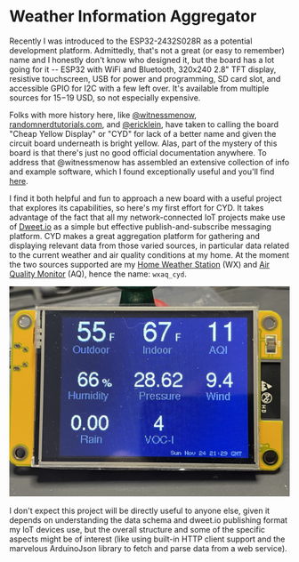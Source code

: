 # Weather Information Aggregator

Recently I was introduced to the ESP32-2432S028R as a potential development platform.  Admittedly, that's not a great (or easy to remember) name and I honestly don't know who designed it, but the board has a lot going for it -- ESP32 with WiFi and Bluetooth, 320x240 2.8" TFT display, resistive touchscreen, USB for power and programming, SD card slot, and accessible GPIO for I2C with a few left over.  It's available from multiple sources for $15-$19 USD, so not especially expensive.

Folks with more history here, like [@witnessmenow](https://github.com/witnessmenow), [randomnerdtutorials.com](https://randomnerdtutorials.com/), and [@ericklein](https://github.com/ericklein/powered_air_quality), have taken to calling the board "Cheap Yellow Display" or "CYD" for lack of a better name and given the circuit board underneath is bright yellow.  Alas, part of the mystery of this board is that there's just no good official documentation anywhere. To address that @witnessmenow has assembled an extensive collection of info and example software, which I found exceptionally useful and you'll find [here](https://github.com/witnessmenow/ESP32-Cheap-Yellow-Display).

I find it both helpful and fun to approach a new board with a useful project that explores its capabilities, so here's my first effort for CYD.  It takes advantage of the fact that all my network-connected IoT projects make use of [Dweet.io](https://dweet.io) as a simple but effective publish-and-subscribe messaging platform. CYD makes a great aggregation platform for gathering and displaying relevant data from those varied sources, in particular data related to the current weather and air quality conditions at my home. At the moment the two sources supported are my [Home Weather Station](https://github.com/disquisitioner/Weather-Station) (WX) and [Air Quality Monitor](https://github.com/disquisitioner/AQI-Monitor-SEN54) (AQ), hence the name: `wxaq_cyd`.

![Weather Aggregator CYD](assets/wxaq_cyd.jpg)

I don't expect this project will be directly useful to anyone else, given it depends on understanding the data schema and dweet.io publishing format my IoT devices use, but the overall structure and some of the specific aspects might be of interest (like using built-in HTTP client support and the marvelous ArduinoJson library to fetch and parse data from a web service).